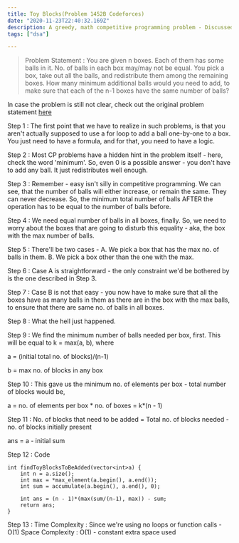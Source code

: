 ```yaml
---
title: Toy Blocks(Problem 1452B Codeforces)
date: "2020-11-23T22:40:32.169Z"
description: A greedy, math competitive programming problem - Discussed in detail in the post
tags: ["dsa"]

---
```


> Problem Statement :  You are given n boxes. Each of them has some balls in it. No. of balls in each box may/may not be equal.
> You pick a box, take out all the balls, and redistribute them among the remaining boxes. How many minimum additional balls would
> you need to add, to make sure that each of the n-1 boxes have the same number of balls?

In case the problem is still not clear, check out the original problem statement [here](https://codeforces.com/problemset/problem/1452/B)

Step 1 : The first point that we have to realize in such problems, is that you aren't actually supposed to use a for loop to add a ball one-by-one to a box.
You just need to have a formula, and for that, you need to have a logic.

Step 2 : Most CP problems have a hidden hint in the problem itself - here, check the word 'minimum'. So, even 0 is a possible answer - you don't have to add any ball. It just redistributes well enough.

Step 3 : Remember - easy isn't silly in competitive programming. We can see, that the number of balls will either increase, or remain the same.
They can never decrease. So, the minimum total number of balls AFTER the operation has to be equal to the number of balls before.

Step 4 : We need equal number of balls in all boxes, finally. So, we need to worry about the boxes that are going to disturb this equality - aka, the box with the max number of balls.

Step 5 : There'll be two cases - 
    A. We pick a box that has the max no. of balls in them. 
    B. We pick a box other than the one with the max.

Step 6 : Case A is straightforward - the only constraint we'd be bothered by is the one described in Step 3.

Step 7 : Case B is not that easy - you now have to make sure that all the boxes have as many balls in them as there are in the
box with the max balls, to ensure that there are same no. of balls in all boxes.

Step 8 : What the hell just happened.

Step 9 : We find the minimum number of balls needed per box, first. This will be equal to k = max(a, b), where

a = (initial total no. of blocks)/(n-1)

b = max no. of blocks in any box 

Step 10 : This gave us the minimum no. of elements per box - total number of blocks would be,

a = no. of elements per box * no. of boxes = k*(n - 1)

Step 11 : No. of blocks that need to be added = Total no. of blocks needed - no. of blocks initially present

ans = a - initial sum

Step 12 : Code

```
int findToyBlocksToBeAdded(vector<int>a) {
    int n = a.size();
    int max = *max_element(a.begin(), a.end());
    int sum = accumulate(a.begin(), a.end(), 0);

    int ans = (n - 1)*(max(sum/(n-1), max)) - sum;
    return ans;
}
```
Step 13 : Time Complexity : Since we're using no loops or function calls - O(1)
Space Complexity : O(1) - constant extra space used
